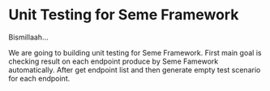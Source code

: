 # Unit Testing for Seme Framework
Bismillaah...

We are going to building unit testing for Seme Framework.
First main goal is checking result on each endpoint produce by Seme Famework automatically.
After get endpoint list and then generate empty test scenario for each endpoint.


